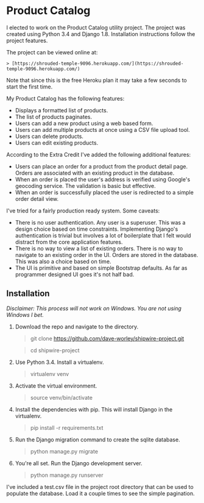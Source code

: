 # Product Catalog

I elected to work on the Product Catalog utility project. The project was created using Python 3.4 and Django 1.8. Installation instructions follow the project features.

The project can be viewed online at:

    > [https://shrouded-temple-9096.herokuapp.com/](https://shrouded-temple-9096.herokuapp.com/)

Note that since this is the free Heroku plan it may take a few seconds to start the first time.

My Product Catalog has the following features:

   - Displays a formatted list of products.
   - The list of products paginates.
   - Users can add a new product using a web based form.
   - Users can add multiple products at once using a CSV file upload tool.
   - Users can delete products.
   - Users can edit existing products.

According to the Extra Credit I've added the following additional features:

   - Users can place an order for a product from the product detail page. Orders are associated with an existing product in the database.
   - When an order is placed the user's address is verified using Google's geocoding service. The validation is basic but effective.
   - When an order is successfully placed the user is redirected to a simple order detail view.

I've tried for a fairly production ready system. Some caveats:

   - There is no user authentication. Any user is a superuser. This was a design choice based on time constraints. Implementing Django's authentication is trivial but involves a lot of boilerplate that I felt would distract from the core application features.
   - There is no way to view a list of existing orders. There is no way to navigate to an existing order in the UI. Orders are stored in the database. This was also a choice based on time.
   - The UI is primitive and based on simple Bootstrap defaults. As far as programmer designed UI goes it's not half bad.

## Installation

_Disclaimer: This process will not work on Windows. You are not using Windows I bet._

1. Download the repo and navigate to the directory.
   > git clone https://github.com/dave-worley/shipwire-project.git

   > cd shipwire-project

2. Use Python 3.4. Install a virtualenv.
   > virtualenv venv

3. Activate the virtual environment.
   > source venv/bin/activate

4. Install the dependencies with pip. This will install Django in the virtualenv.
   > pip install -r requirements.txt

5. Run the Django migration command to create the sqlite database.
   > python manage.py migrate

6. You're all set. Run the Django development server.
   > python manage.py runserver

I've included a test.csv file in the project root directory that can be used to populate the database. Load it a couple times to see the simple pagination.